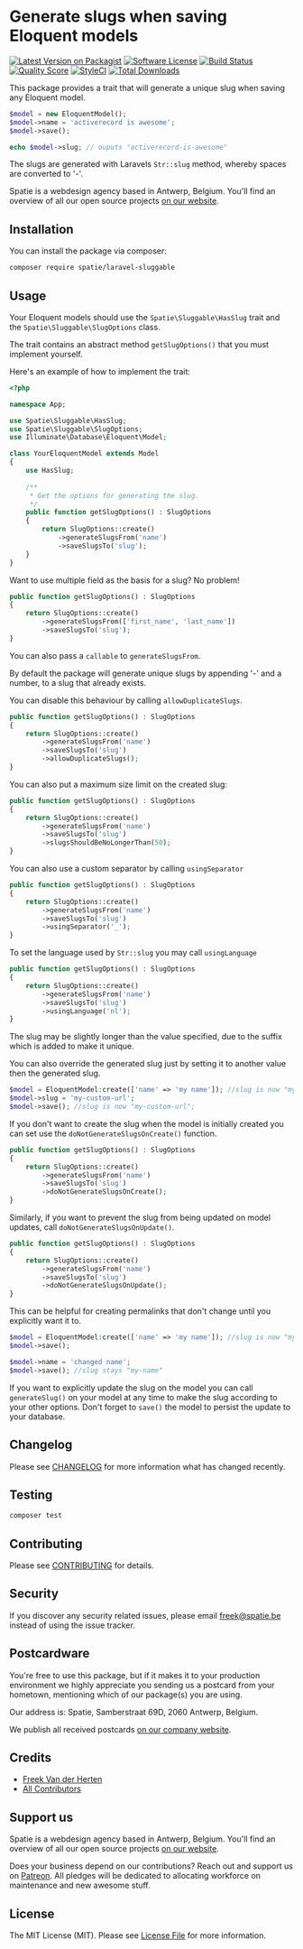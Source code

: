 # Generate slugs when saving Eloquent models

[![Latest Version on Packagist](https://img.shields.io/packagist/v/spatie/laravel-sluggable.svg?style=flat-square)](https://packagist.org/packages/spatie/laravel-sluggable)
[![Software License](https://img.shields.io/badge/license-MIT-brightgreen.svg?style=flat-square)](LICENSE.md)
[![Build Status](https://img.shields.io/travis/spatie/laravel-sluggable/master.svg?style=flat-square)](https://travis-ci.org/spatie/laravel-sluggable)
[![Quality Score](https://img.shields.io/scrutinizer/g/spatie/laravel-sluggable.svg?style=flat-square)](https://scrutinizer-ci.com/g/spatie/laravel-sluggable)
[![StyleCI](https://styleci.io/repos/48512561/shield?branch=master)](https://styleci.io/repos/48512561)
[![Total Downloads](https://img.shields.io/packagist/dt/spatie/laravel-sluggable.svg?style=flat-square)](https://packagist.org/packages/spatie/laravel-sluggable)

This package provides a trait that will generate a unique slug when saving any Eloquent model. 

```php
$model = new EloquentModel();
$model->name = 'activerecord is awesome';
$model->save();

echo $model->slug; // ouputs "activerecord-is-awesome"
```

The slugs are generated with Laravels `Str::slug` method, whereby spaces are converted to '-'.

Spatie is a webdesign agency based in Antwerp, Belgium. You'll find an overview of all our open source projects [on our website](https://spatie.be/opensource).

## Installation

You can install the package via composer:
``` bash
composer require spatie/laravel-sluggable
```

## Usage

Your Eloquent models should use the `Spatie\Sluggable\HasSlug` trait and the `Spatie\Sluggable\SlugOptions` class.

The trait contains an abstract method `getSlugOptions()` that you must implement yourself. 

Here's an example of how to implement the trait:

```php
<?php

namespace App;

use Spatie\Sluggable\HasSlug;
use Spatie\Sluggable\SlugOptions;
use Illuminate\Database\Eloquent\Model;

class YourEloquentModel extends Model
{
    use HasSlug;
    
    /**
     * Get the options for generating the slug.
     */
    public function getSlugOptions() : SlugOptions
    {
        return SlugOptions::create()
            ->generateSlugsFrom('name')
            ->saveSlugsTo('slug');
    }
}
```

Want to use multiple field as the basis for a slug? No problem!

```php
public function getSlugOptions() : SlugOptions
{
    return SlugOptions::create()
        ->generateSlugsFrom(['first_name', 'last_name'])
        ->saveSlugsTo('slug');
}
```

You can also pass a `callable` to `generateSlugsFrom`.


By default the package will generate unique slugs by appending '-' and a number, to a slug that already exists.

You can disable this behaviour by calling `allowDuplicateSlugs`.

```php
public function getSlugOptions() : SlugOptions
{
    return SlugOptions::create()
        ->generateSlugsFrom('name')
        ->saveSlugsTo('slug')
        ->allowDuplicateSlugs();
}
```

You can also put a maximum size limit on the created slug:

```php
public function getSlugOptions() : SlugOptions
{
    return SlugOptions::create()
        ->generateSlugsFrom('name')
        ->saveSlugsTo('slug')
        ->slugsShouldBeNoLongerThan(50);
}
```

You can also use a custom separator by calling `usingSeparator`

```php
public function getSlugOptions() : SlugOptions
{
    return SlugOptions::create()
        ->generateSlugsFrom('name')
        ->saveSlugsTo('slug')
        ->usingSeparator('_');
}
```

To set the language used by `Str::slug` you may call `usingLanguage`

```php
public function getSlugOptions() : SlugOptions
{
    return SlugOptions::create()
        ->generateSlugsFrom('name')
        ->saveSlugsTo('slug')
        ->usingLanguage('nl');
}
```

The slug may be slightly longer than the value specified, due to the suffix which is added to make it unique.

You can also override the generated slug just by setting it to another value then the generated slug.

```php
$model = EloquentModel:create(['name' => 'my name']); //slug is now "my-name"; 
$model->slug = 'my-custom-url';
$model->save(); //slug is now "my-custom-url"; 
```

If you don't want to create the slug when the model is initially created you can set use the `doNotGenerateSlugsOnCreate()` function.

```php
public function getSlugOptions() : SlugOptions
{
    return SlugOptions::create()
        ->generateSlugsFrom('name')
        ->saveSlugsTo('slug')
        ->doNotGenerateSlugsOnCreate();
}
```

Similarly, if you want to prevent the slug from being updated on model updates, call `doNotGenerateSlugsOnUpdate()`.

```php
public function getSlugOptions() : SlugOptions
{
    return SlugOptions::create()
        ->generateSlugsFrom('name')
        ->saveSlugsTo('slug')
        ->doNotGenerateSlugsOnUpdate();
}
```

This can be helpful for creating permalinks that don't change until you explicitly want it to.

```php
$model = EloquentModel:create(['name' => 'my name']); //slug is now "my-name"; 
$model->save();

$model->name = 'changed name';
$model->save(); //slug stays "my-name"
```

If you want to explicitly update the slug on the model you can call `generateSlug()` on your model at any time to make the slug according to your other options. Don't forget to `save()` the model to persist the update to your database.

## Changelog

Please see [CHANGELOG](CHANGELOG.md) for more information what has changed recently.

## Testing

``` bash
composer test
```

## Contributing

Please see [CONTRIBUTING](CONTRIBUTING.md) for details.

## Security

If you discover any security related issues, please email freek@spatie.be instead of using the issue tracker.

## Postcardware

You're free to use this package, but if it makes it to your production environment we highly appreciate you sending us a postcard from your hometown, mentioning which of our package(s) you are using.

Our address is: Spatie, Samberstraat 69D, 2060 Antwerp, Belgium.

We publish all received postcards [on our company website](https://spatie.be/en/opensource/postcards).

## Credits

- [Freek Van der Herten](https://github.com/freekmurze)
- [All Contributors](../../contributors)

## Support us

Spatie is a webdesign agency based in Antwerp, Belgium. You'll find an overview of all our open source projects [on our website](https://spatie.be/opensource).

Does your business depend on our contributions? Reach out and support us on [Patreon](https://www.patreon.com/spatie). 
All pledges will be dedicated to allocating workforce on maintenance and new awesome stuff.

## License

The MIT License (MIT). Please see [License File](LICENSE.md) for more information.
